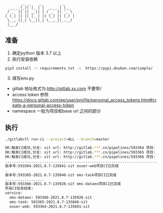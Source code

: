    
```
        _  _    _         _     
  __ _ (_)| |_ | |  __ _ | |__  
 / _` || || __|| | / _` || '_ \ 
| (_| || || |_ | || (_| || |_) |
 \__, ||_| \__||_| \__,_||_.__/ 
 |___/                      
```
## 准备
1. 确定python 版本 3.7 以上
2. 执行安装依赖
```bash
pip3 install -r requirements.txt -i  https://pypi.douban.com/simple/  
```
3. 填写env.py

* gitlab 地址格式为:http://gitlab.xx.com 不要带/ 
* access token 参照 https://docs.gitlab.com/ee/user/profile/personal_access_tokens.html#create-a-personal-access-token
* namespace 一般为项目和base url 之间的部分
## 执行 
```bash
./gitlabctl run-ci --project=ALL --branch=master

OK:触发CI成功,分支: sit url: http://gitlab.***.cn/pipelines/593364 项目: ouser-web 
OK:触发CI成功,分支: sit url: http://gitlab.***.cn/pipelines/593365 项目: oms-task 
OK:触发CI成功,分支: sit url: http://gitlab.***.cn/pipelines/593366 项目: oms-dataex 
.............................................................................................................................................................................
版本号:593364-2021.8.7-135841-sit ouser-web项目CI已完成
.
版本号:593365-2021.8.7-135846-sit oms-task项目CI已完成
..................
版本号:593366-2021.8.7-135926-sit oms-dataex项目CI已完成
所有CI任务结束:
service:
  oms-dataex: 593366-2021.8.7-135926-sit
  oms-task: 593365-2021.8.7-135846-sit
  ouser-web: 593364-2021.8.7-135841-sit
```

